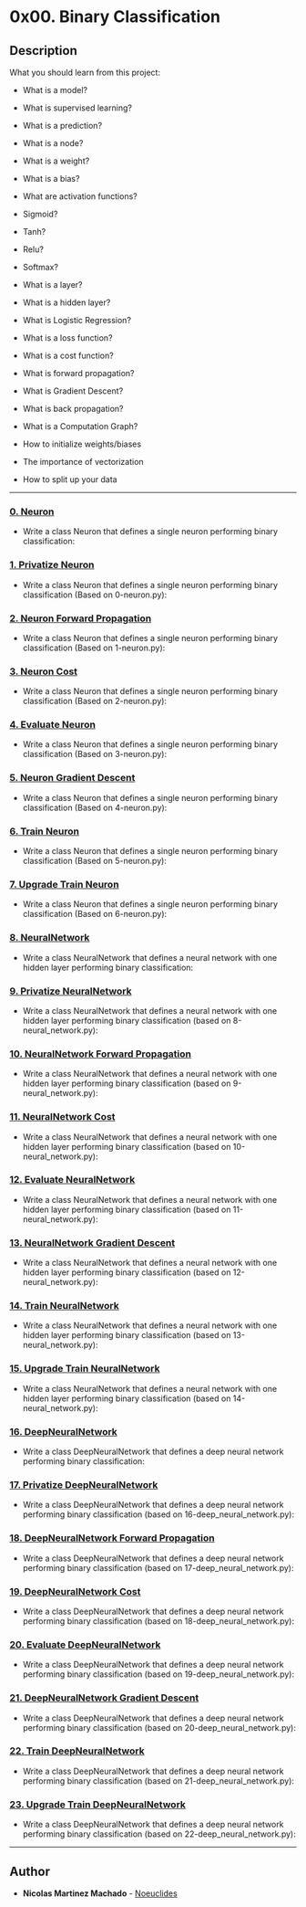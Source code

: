 # 0x00. Binary Classification

## Description
What you should learn from this project:

* What is a model?
* What is supervised learning?
* What is a prediction?
* What is a node?
* What is a weight?
* What is a bias?
* What are activation functions?


* Sigmoid?
* Tanh?
* Relu?
* Softmax?

* What is a layer?
* What is a hidden layer?
* What is Logistic Regression?
* What is a loss function?
* What is a cost function?
* What is forward propagation?
* What is Gradient Descent?
* What is back propagation?
* What is a Computation Graph?
* How to initialize weights/biases
* The importance of vectorization
* How to split up your data

---

### [0. Neuron](./0-neuron.py)
* Write a class Neuron that defines a single neuron performing binary classification:


### [1. Privatize Neuron](./1-neuron.py)
* Write a class Neuron that defines a single neuron performing binary classification (Based on 0-neuron.py):


### [2. Neuron Forward Propagation](./2-neuron.py)
* Write a class Neuron that defines a single neuron performing binary classification (Based on 1-neuron.py):


### [3. Neuron Cost](./3-neuron.py)
* Write a class Neuron that defines a single neuron performing binary classification (Based on 2-neuron.py):


### [4. Evaluate Neuron](./4-neuron.py)
* Write a class Neuron that defines a single neuron performing binary classification (Based on 3-neuron.py):


### [5. Neuron Gradient Descent](./5-neuron.py)
* Write a class Neuron that defines a single neuron performing binary classification (Based on 4-neuron.py):


### [6. Train Neuron](./6-neuron.py)
* Write a class Neuron that defines a single neuron performing binary classification (Based on 5-neuron.py):


### [7. Upgrade Train Neuron](./7-neuron.py)
* Write a class Neuron that defines a single neuron performing binary classification (Based on 6-neuron.py):


### [8. NeuralNetwork](./8-neural_network.py)
* Write a class NeuralNetwork that defines a neural network with one hidden layer performing binary classification:


### [9. Privatize NeuralNetwork](./9-neural_network.py)
* Write a class NeuralNetwork that defines a neural network with one hidden layer performing binary classification (based on 8-neural_network.py):


### [10. NeuralNetwork Forward Propagation](./10-neural_network.py)
* Write a class NeuralNetwork that defines a neural network with one hidden layer performing binary classification (based on 9-neural_network.py):


### [11. NeuralNetwork Cost](./11-neural_network.py)
* Write a class NeuralNetwork that defines a neural network with one hidden layer performing binary classification (based on 10-neural_network.py):


### [12. Evaluate NeuralNetwork](./12-neural_network.py)
* Write a class NeuralNetwork that defines a neural network with one hidden layer performing binary classification (based on 11-neural_network.py):


### [13. NeuralNetwork Gradient Descent](./13-neural_network.py)
* Write a class NeuralNetwork that defines a neural network with one hidden layer performing binary classification (based on 12-neural_network.py):


### [14. Train NeuralNetwork](./14-neural_network.py)
* Write a class NeuralNetwork that defines a neural network with one hidden layer performing binary classification (based on 13-neural_network.py):


### [15. Upgrade Train NeuralNetwork](./15-neural_network.py)
* Write a class NeuralNetwork that defines a neural network with one hidden layer performing binary classification (based on 14-neural_network.py):


### [16. DeepNeuralNetwork](./16-deep_neural_network.py)
* Write a class DeepNeuralNetwork that defines a deep neural network performing binary classification:


### [17. Privatize DeepNeuralNetwork](./17-deep_neural_network.py)
* Write a class DeepNeuralNetwork that defines a deep neural network performing binary classification (based on 16-deep_neural_network.py):


### [18. DeepNeuralNetwork Forward Propagation](./18-deep_neural_network.py)
* Write a class DeepNeuralNetwork that defines a deep neural network performing binary classification (based on 17-deep_neural_network.py):


### [19. DeepNeuralNetwork Cost](./19-deep_neural_network.py)
* Write a class DeepNeuralNetwork that defines a deep neural network performing binary classification (based on 18-deep_neural_network.py):


### [20. Evaluate DeepNeuralNetwork](./20-deep_neural_network.py)
* Write a class DeepNeuralNetwork that defines a deep neural network performing binary classification (based on 19-deep_neural_network.py):


### [21. DeepNeuralNetwork Gradient Descent](./21-deep_neural_network.py)
* Write a class DeepNeuralNetwork that defines a deep neural network performing binary classification (based on 20-deep_neural_network.py):


### [22. Train DeepNeuralNetwork](./22-deep_neural_network.py)
* Write a class DeepNeuralNetwork that defines a deep neural network performing binary classification (based on 21-deep_neural_network.py):


### [23. Upgrade Train DeepNeuralNetwork](./23-deep_neural_network.py)
* Write a class DeepNeuralNetwork that defines a deep neural network performing binary classification (based on 22-deep_neural_network.py):

---

## Author
* **Nicolas Martinez Machado** - [Noeuclides](https://github.com/Noeuclides)